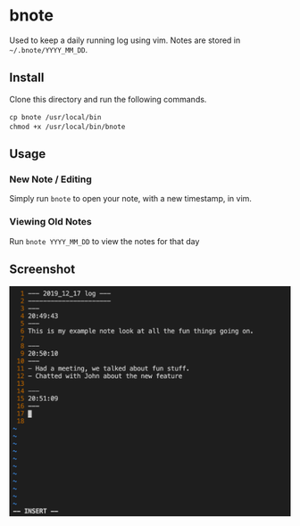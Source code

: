 # bnote
Used to keep a daily running log using vim. Notes are stored in `~/.bnote/YYYY_MM_DD`.

## Install
Clone this directory and run the following commands.

`cp bnote /usr/local/bin`      
`chmod +x /usr/local/bin/bnote`

## Usage
### New Note / Editing
Simply run `bnote` to open your note, with a new timestamp, in vim.

### Viewing Old Notes
Run `bnote YYYY_MM_DD` to view the notes for that day

## Screenshot
![example](./example.png)